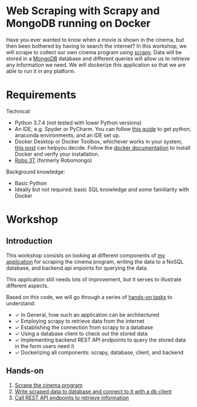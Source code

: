 # Web Scraping with Scrapy and MongoDB running on Docker

Have you ever wanted to know when a movie is shown in the cinema, but then been bothered by having to search the internet? In this workshop, we will scrape to collect our own cinema program using [scrapy](https://docs.scrapy.org/en/latest/). Data will be stored in a [MongoDB](https://www.mongodb.com/) database and different queries will allow us to retrieve any information we need. We will dockerize this application so that we are able to run it in any platform.

# Requirements

Technical:

* Python 3.7.4 (not tested with lower Python versions)
* An IDE, e.g. Spyder or PyCharm. You can follow [this guide](https://github.com/laufergall/pythonsql_workshop/blob/master/docs/get_started.md) to get python, anaconda environments, and an IDE set up.
* Docker Desktop or Docker Toolbox, whichever works in your system, [this post](https://nickjanetakis.com/blog/should-you-use-the-docker-toolbox-or-docker-for-mac-windows) can helpyou decide. Follow the [docker documentation](https://docs.docker.com/get-started/) to install Docker and verify your installation.
* [Robo 3T](https://robomongo.org/download) (formerly Robomongo)

Background knowledge:
* Basic Python
* Ideally but not required: basic SQL knowledge and some familiarity with Docker


# Workshop

## Introduction

This workshop consists on looking at different components of [my application](https://github.com/laufergall/movies-knowledgegraph) for scraping the cinema program, writing the data to a NoSQL database, and backend api enpoints for querying the data. 

This application still needs lots of improvement, but it serves to illustrate different aspects.

Based on this code, we will go through a series of [hands-on tasks](#Hands-on) to understand:

* &#x2713; In General, how such an application can be architectured
* &#x2713; Employing scrapy to retrieve data from the internet
* &#x2713; Establishing the connection from scrapy to a database
* &#x2713; Using a database client to check out the stored data
* &#x2713; Implementing backend REST API endpoints to query the stored data in the form users need it
* &#x2713; Dockerizing all components: scrapy, database, client, and backend


## Hands-on

1. [Scrape the cinema program](workshop/task_01/task_01.md)
2. [Write scraped data to database and connect to it with a db client](workshop/task_02/task_02.md)
3. [Call REST API endpoints to retrieve information](workshop/task_03/task_03.md)
